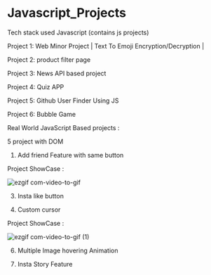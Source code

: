 # Javascript_Projects

Tech stack used Javascript (contains js projects)

Project 1: Web Minor Project | Text To Emoji Encryption/Decryption |

Project 2: product filter page

Project 3: News API based project

Project 4: Quiz APP

Project 5: Github User Finder Using JS

Project 6: Bubble Game

Real World JavaScript Based projects :

5 project with DOM

1. Add friend Feature with same button

Project ShowCase :

![ezgif com-video-to-gif](https://github.com/Lucky-Kashyap/Javascript_Projects/assets/88204554/2cee7d1e-38c2-4b3b-a29b-51dd5309021a)


3. Insta like button

4. Custom cursor

Project ShowCase :

![ezgif com-video-to-gif (1)](https://github.com/Lucky-Kashyap/Javascript_Projects/assets/88204554/d1022a6c-4afb-436f-abae-ef52aab798db)


6. Multiple Image hovering Animation

7. Insta Story Feature
